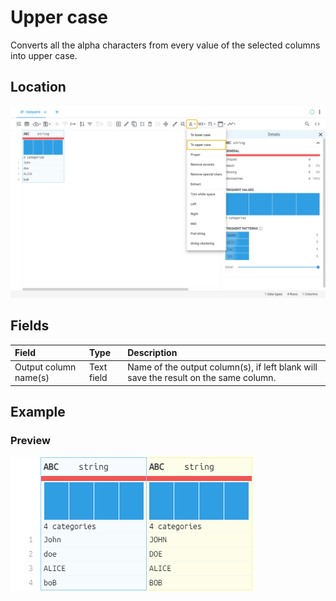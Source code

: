 # Upper case
Converts all the alpha characters from every value of the selected columns into upper case.
## Location
![Upper case on the interface](../../docs/screenshots/location/upper.png)
## Fields
| Field | Type | Description |
| :--- | :--- | :--- |
| Output column name(s) | Text field | Name of the output column(s), if left blank will save the result on the same column. |
## Example
### Preview
![Upper case example](../../docs/screenshots/table/upper.png)